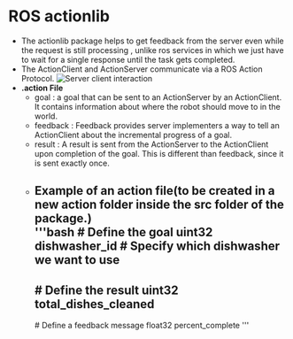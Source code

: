 # ROS actionlib

* The actionlib package helps to get feedback from the server even while the request is still processing , unlike ros services in     which we just have to wait for a single response until the task gets completed.
* The ActionClient and ActionServer communicate via a ROS Action Protocol.
  ![Server client interaction](http://wiki.ros.org/actionlib?action=AttachFile&do=get&target=client_server_interaction.png)
* __.action File__
  * goal : a goal that can be sent to an ActionServer by an ActionClient. It  contains information about where the robot should move to in the world. 
  * feedback : Feedback provides server implementers a way to tell an ActionClient about the incremental progress of a goal.
  * result : A result is sent from the ActionServer to the ActionClient upon completion of the goal. This is different than feedback, since it is sent exactly once.
  * Example of an action file(to be created in a new action folder inside the src folder of the package.) <br />
    '''bash
    \# Define the goal
      uint32 dishwasher_id  # Specify which dishwasher we want to use
      ---
    \# Define the result
      uint32 total_dishes_cleaned
    ---
    \# Define a feedback message
      float32 percent_complete
      '''


    
    
